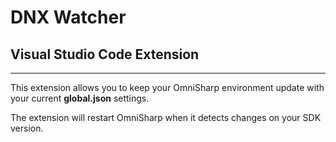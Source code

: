 # DNX Watcher
## Visual Studio Code Extension 
-------------------
This extension allows you to keep your OmniSharp environment update with your current **global.json** settings.

The extension will restart OmniSharp when it detects changes on your SDK version.
 